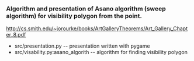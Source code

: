 ### Algorithm and presentation of Asano algorithm (sweep algorithm) for visibility polygon from the point.

http://cs.smith.edu/~jorourke/books/ArtGalleryTheorems/Art_Gallery_Chapter_8.pdf

* src/presentation.py -- presentation written with pygame
* src/visability.py:asano_algorith -- algorithm for finding visibility polygon
